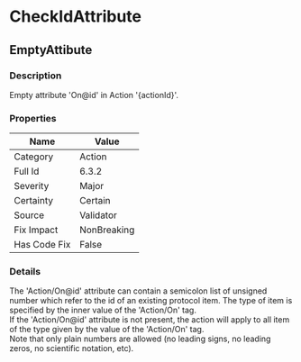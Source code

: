 ﻿---  
uid: Validator_6_3_2  
---

# CheckIdAttribute

## EmptyAttibute

### Description

Empty attribute 'On@id' in Action '{actionId}'.

### Properties

| Name         | Value       |
| ------------ | ----------- |
| Category     | Action      |
| Full Id      | 6.3.2       |
| Severity     | Major       |
| Certainty    | Certain     |
| Source       | Validator   |
| Fix Impact   | NonBreaking |
| Has Code Fix | False       |

### Details

The 'Action\/On@id' attribute can contain a semicolon list of unsigned number which refer to the id of an existing protocol item. The type of item is specified by the inner value of the 'Action\/On' tag.  
If the 'Action\/On@id' attribute is not present, the action will apply to all item of the type given by the value of the 'Action\/On' tag.  
Note that only plain numbers are allowed (no leading signs, no leading zeros, no scientific notation, etc).
